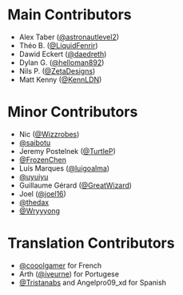 # Main Contributors
* Alex Taber ([@astronautlevel2](https://github.com/astronautlevel2))
* Théo B. ([@LiquidFenrir](https://github.com/LiquidFenrir))
* Dawid Eckert ([@daedreth](https://github.com/daedreth))
* Dylan G. ([@helloman892](https://github.com/helloman892))
* Nils P. ([@ZetaDesigns](https://github.com/ZetaDesigns))
* Matt Kenny ([@KennLDN](https://github.com/KennLDN))

# Minor Contributors
* Nic ([@Wizzrobes](https://github.com/Wizzrobes))
* [@saibotu](https://github.com/saibotu)
* Jeremy Postelnek ([@TurtleP](https://github.com/TurtleP))
* [@FrozenChen](https://github.com/FrozenChen)
* Luís Marques ([@luigoalma](https://github.com/luigoalma))
* [@uyuiyu](https://github.com/uyuiyu)
* Guillaume Gérard ([@GreatWizard](https://github.com/GreatWizard))
* Joel ([@joel16](https://github.com/joel16))
* [@thedax](https://github.com/thedax)
* [@Wryyyong](https://github.com/Wryyyong)

# Translation Contributors
* [@cooolgamer](https://github.com/cooolgamer/) for French
* Arth ([@iveurne](https://github.com/iveurne)) for Portugese
* [@Tristanabs](https://github.com/Tristanabs) and Angelpro09_xd for Spanish
